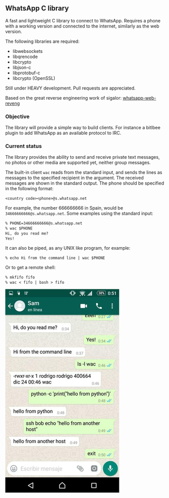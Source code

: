 ## WhatsApp C library

A fast and lightweight C library to connect to WhatsApp. Requires a phone with a
working version and connected to the internet, similarly as the web version.

The following libraries are required:

- libwebsockets
- libqrencode
- libcrypto
- libjson-c
- libprotobuf-c
- libcrypto (OpenSSL)

Still under HEAVY development. Pull requests are appreciated.

Based on the great reverse engineering work of sigalor:
[whatsapp-web-reveng](https://github.com/sigalor/whatsapp-web-reveng)

### Objective

The library will provide a simple way to build clients. For instance a bitlbee
plugin to add WhatsApp as an available protocol to IRC.

### Current status

The library provides the ability to send and receive private text messages, no
photos or other media are supported yet, neither group messages.

The built-in client `wac` reads from the standard input, and sends the lines as
messages to the specified recipient in the argument. The received messages are
shown in the standard output. The phone should be specified in the following
format:

	<country code><phone>@s.whatsapp.net

For example, the number 666666666 in Spain, would be
`34666666666@s.whatsapp.net`. Some examples using the standard input:

	% PHONE=34666666666@s.whatsapp.net
	% wac $PHONE
	Hi, do you read me?
	Yes!

It can also be piped, as any UNIX like program, for example:

	% echo Hi from the command line | wac $PHONE

Or to get a remote shell:

	% mkfifo fifo
	% wac < fifo | bash > fifo


![A screenshot of the test commands](doc/test.jpg)
